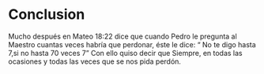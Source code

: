 # Conclusion

Mucho después en Mateo 18:22 dice que cuando Pedro le pregunta al Maestro cuantas veces habría que perdonar, éste le dice: “ No te digo hasta 7,si no hasta 70 veces 7” Con ello quiso decir que Siempre, en todas las ocasiones y todas las veces que se nos pida perdón.